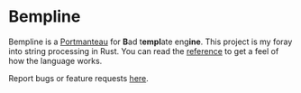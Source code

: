 # Bempline
Bempline is a [Portmanteau](https://en.wikipedia.org/wiki/Portmanteau) for
**B**ad t**empl**ate eng**ine**. This project is my foray into string processing
in Rust. You can read the [reference](reference.md) to get a feel of how the
language works.

Report bugs or feature requests [here][tickets].

[tickets]: https://todo.sr.ht/~genbyte/bempline

